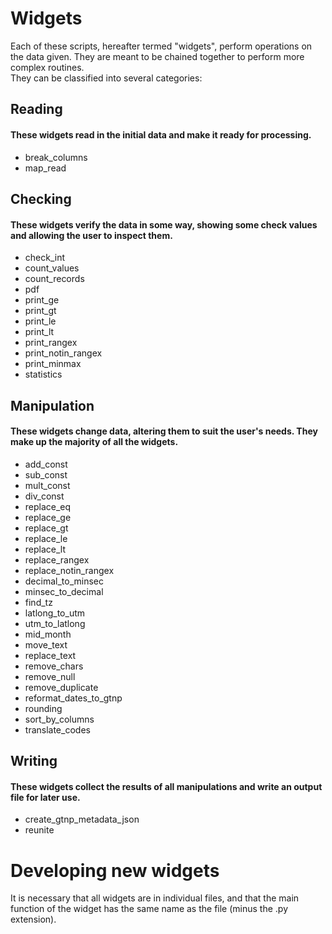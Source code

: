 # Widgets

Each of these scripts, hereafter termed "widgets", perform operations on the data given. They are meant to be chained together to perform more complex routines.  
They can be classified into several categories:


## Reading
#### These widgets read in the initial data and make it ready for processing.
- break_columns
- map_read


## Checking
#### These widgets verify the data in some way, showing some check values and allowing the user to inspect them.
- check_int
- count_values
- count_records
- pdf
- print_ge
- print_gt
- print_le
- print_lt
- print_rangex
- print_notin_rangex
- print_minmax
- statistics


## Manipulation
#### These widgets change data, altering them to suit the user's needs. They make up the majority of all the widgets.
- add_const
- sub_const
- mult_const
- div_const
- replace_eq
- replace_ge
- replace_gt
- replace_le
- replace_lt
- replace_rangex
- replace_notin_rangex
- decimal_to_minsec
- minsec_to_decimal
- find_tz
- latlong_to_utm
- utm_to_latlong
- mid_month
- move_text
- replace_text
- remove_chars
- remove_null
- remove_duplicate
- reformat_dates_to_gtnp
- rounding
- sort_by_columns
- translate_codes


## Writing
#### These widgets collect the results of all manipulations and write an output file for later use.
- create_gtnp_metadata_json
- reunite


# Developing new widgets

It is necessary that all widgets are in individual files, and that the main function of the widget has the same name as the file (minus the .py extension).

